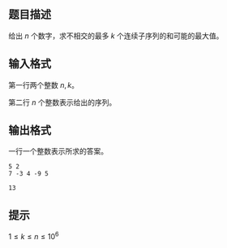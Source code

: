 ## 题目描述

给出 $n$ 个数字，求不相交的最多 $k$ 个连续子序列的和可能的最大值。

## 输入格式

第一行两个整数 $n,k$。

第二行 $n$ 个整数表示给出的序列。

## 输出格式

一行一个整数表示所求的答案。

```input1
5 2
7 -3 4 -9 5
```
```output1
13
```

## 提示

$1 \le k \le n \le 10^6$

